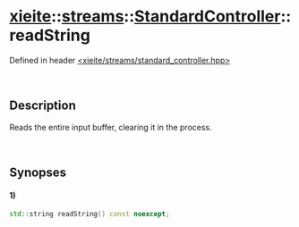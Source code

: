 # [xieite](../../../../../xieite.md)\:\:[streams](../../../../../streams.md)\:\:[StandardController](../../../standard_controller.md)\:\:readString
Defined in header [<xieite/streams/standard_controller.hpp>](../../../../../../include/xieite/streams/standard_controller.hpp)

&nbsp;

## Description
Reads the entire input buffer, clearing it in the process.

&nbsp;

## Synopses
#### 1)
```cpp
std::string readString() const noexcept;
```

